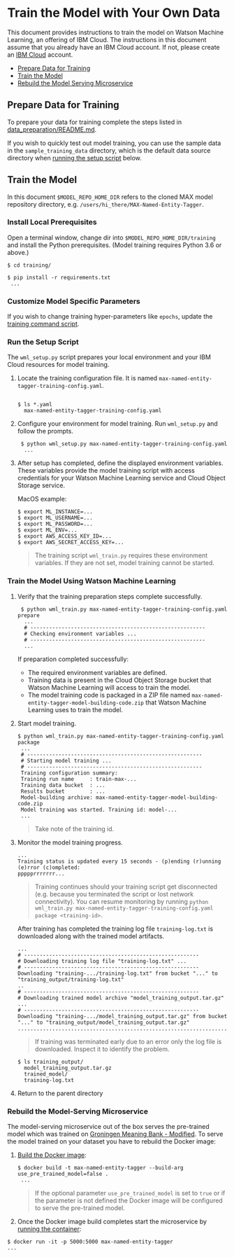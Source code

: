 # Train the Model with Your Own Data

This document provides instructions to train the model on Watson Machine Learning, an offering of IBM Cloud. The instructions in this document assume that you already have an IBM Cloud account. If not, please create an [IBM Cloud](https://ibm.biz/Bdz2XM) account.

- [Prepare Data for Training](#prepare-data-for-training)
- [Train the Model](#train-the-model)
- [Rebuild the Model Serving Microservice](#rebuild-the-model-serving-microservice)

## Prepare Data for Training

To prepare your data for training complete the steps listed in [data_preparation/README.md](data_preparation/README.md).

If you wish to quickly test out model training, you can use the sample data in the `sample_training_data` directory, which is the default data source directory when [running the setup script](#run-the-setup-script) below.

## Train the Model

In this document `$MODEL_REPO_HOME_DIR` refers to the cloned MAX model repository directory, e.g. `/users/hi_there/MAX-Named-Entity-Tagger`.

### Install Local Prerequisites

Open a terminal window, change dir into `$MODEL_REPO_HOME_DIR/training` and install the Python prerequisites. (Model training requires Python 3.6 or above.)

   ```
   $ cd training/

   $ pip install -r requirements.txt
    ...
   ```

### Customize Model Specific Parameters

If you wish to change training hyper-parameters like `epochs`, update the [training command script](https://github.com/IBM/MAX-Named-Entity-Tagger/blob/training/training/training_code/train-max-model.sh#L100).

### Run the Setup Script

The `wml_setup.py` script prepares your local environment and your IBM Cloud resources for model training.

1. Locate the training configuration file. It is named `max-named-entity-tagger-training-config.yaml`.

   ```

   $ ls *.yaml
     max-named-entity-tagger-training-config.yaml
   ```

1. Configure your environment for model training. Run `wml_setup.py` and follow the prompts.

   ```
    $ python wml_setup.py max-named-entity-tagger-training-config.yaml
     ...
   ```
   
1. After setup has completed, define the displayed environment variables. These variables provide the model training script with access credentials for your Watson Machine Learning service and Cloud Object Storage service.

   MacOS example:

   ```
   $ export ML_INSTANCE=...
   $ export ML_USERNAME=...
   $ export ML_PASSWORD=...
   $ export ML_ENV=...
   $ export AWS_ACCESS_KEY_ID=...
   $ export AWS_SECRET_ACCESS_KEY=...
   ```
   
   > The training script `wml_train.py` requires these environment variables. If they are not set, model training cannot be started.

### Train the Model Using Watson Machine Learning

1. Verify that the training preparation steps complete successfully.

   ```
    $ python wml_train.py max-named-entity-tagger-training-config.yaml prepare
     ...
     # --------------------------------------------------------
     # Checking environment variables ...
     # --------------------------------------------------------
     ...
   ```

   If preparation completed successfully:

    - The required environment variables are defined.
    - Training data is present in the Cloud Object Storage bucket that Watson Machine Learning will access to train the model.
    - The model training code is packaged in a ZIP file named `max-named-entity-tagger-model-building-code.zip` that Watson Machine Learning uses to train the model.

1. Start model training.

   ```
   $ python wml_train.py max-named-entity-tagger-training-config.yaml package
    ...
    # --------------------------------------------------------
    # Starting model training ...
    # --------------------------------------------------------
    Training configuration summary:
    Training run name     : train-max-...
    Training data bucket  : ...
    Results bucket        : ...
    Model-building archive: max-named-entity-tagger-model-building-code.zip
    Model training was started. Training id: model-...
    ...
   ```
   
    > Take note of the training id.

1. Monitor the model training progress.

   ```
   ...
   Training status is updated every 15 seconds - (p)ending (r)unning (e)rror (c)ompleted: 
   ppppprrrrrrr...
   ```

   > Training continues should your training script get disconnected (e.g. because you terminated the script or lost network connectivity). You can resume monitoring by running `python wml_train.py max-named-entity-tagger-training-config.yaml package <training-id>`.

   After training has completed the training log file `training-log.txt` is downloaded along with the trained model artifacts.

   ```
   ...
   # --------------------------------------------------------
   # Downloading training log file "training-log.txt" ...
   # --------------------------------------------------------
   Downloading "training-.../training-log.txt" from bucket "..." to "training_output/training-log.txt"
   ..
   # --------------------------------------------------------
   # Downloading trained model archive "model_training_output.tar.gz" ...
   # --------------------------------------------------------
   Downloading "training-.../model_training_output.tar.gz" from bucket "..." to "training_output/model_training_output.tar.gz"
   ....................................................................................
   ```

   > If training was terminated early due to an error only the log file is downloaded. Inspect it to identify the problem.

   ```
   $ ls training_output/
     model_training_output.tar.gz
     trained_model/
     training-log.txt
   ```

1. Return to the parent directory

### Rebuild the Model-Serving Microservice

The model-serving microservice out of the box serves the pre-trained model which was trained on [Groningen Meaning Bank - Modified](https://github.com/IBM/MAX-Named-Entity-Tagger#ibm-developer-model-asset-exchange-named-entity-tagger). To serve the model trained on your dataset you have to rebuild the Docker image:

1. [Build the Docker image](https://docs.docker.com/engine/reference/commandline/build/):

   ```
   $ docker build -t max-named-entity-tagger --build-arg use_pre_trained_model=false .
    ...
   ```
   
   > If the optional parameter `use_pre_trained_model` is set to `true` or if the parameter is not defined the Docker image will be configured to serve the pre-trained model.
   
1. Once the Docker image build completes start the microservice by [running the container](https://docs.docker.com/engine/reference/commandline/run/):
 
 ```
 $ docker run -it -p 5000:5000 max-named-entity-tagger
 ...
 ```
